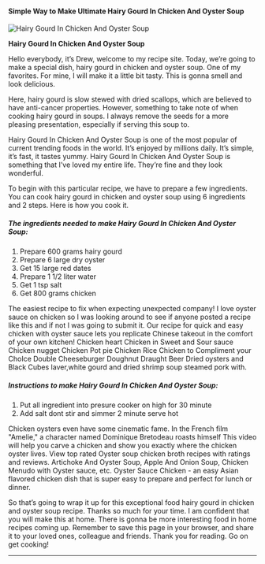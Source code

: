             

#### Simple Way to Make Ultimate Hairy Gourd In Chicken And Oyster Soup

![Hairy Gourd In Chicken And Oyster Soup](https://img-global.cpcdn.com/recipes/43697240/751x532cq70/hairy-gourd-in-chicken-and-oyster-soup-recipe-main-photo.jpg)

**Hairy Gourd In Chicken And Oyster Soup**

Hello everybody, it’s Drew, welcome to my recipe site. Today, we’re going to make a special dish, hairy gourd in chicken and oyster soup. One of my favorites. For mine, I will make it a little bit tasty. This is gonna smell and look delicious.

Here, hairy gourd is slow stewed with dried scallops, which are believed to have anti-cancer properties. However, something to take note of when cooking hairy gourd in soups. I always remove the seeds for a more pleasing presentation, especially if serving this soup to.

Hairy Gourd In Chicken And Oyster Soup is one of the most popular of current trending foods in the world. It’s enjoyed by millions daily. It’s simple, it’s fast, it tastes yummy. Hairy Gourd In Chicken And Oyster Soup is something that I’ve loved my entire life. They’re fine and they look wonderful.

To begin with this particular recipe, we have to prepare a few ingredients. You can cook hairy gourd in chicken and oyster soup using 6 ingredients and 2 steps. Here is how you cook it.

##### The ingredients needed to make Hairy Gourd In Chicken And Oyster Soup:

1.  Prepare 600 grams hairy gourd
2.  Prepare 6 large dry oyster
3.  Get 15 large red dates
4.  Prepare 1 1/2 liter water
5.  Get 1 tsp salt
6.  Get 800 grams chicken

The easiest recipe to fix when expecting unexpected company! I love oyster sauce on chicken so I was looking around to see if anyone posted a recipe like this and if not I was going to submit it. Our recipe for quick and easy chicken with oyster sauce lets you replicate Chinese takeout in the comfort of your own kitchen! Chicken heart Chicken in Sweet and Sour sauce Chicken nugget Chicken Pot pie Chicken Rice Chicken to Compliment your ChoIce Double Cheeseburger Doughnut Draught Beer Dried oysters and Black Cubes laver,white gourd and dried shrimp soup steamed pork with.

##### Instructions to make Hairy Gourd In Chicken And Oyster Soup:

1.  Put all ingredient into presure cooker on high for 30 minute
2.  Add salt dont stir and simmer 2 minute serve hot

Chicken oysters even have some cinematic fame. In the French film "Amelie," a character named Dominique Bretodeau roasts himself This video will help you carve a chicken and show you exactly where the chicken oyster lives. View top rated Oyster soup chicken broth recipes with ratings and reviews. Artichoke And Oyster Soup, Apple And Onion Soup, Chicken Menudo with Oyster sauce, etc. Oyster Sauce Chicken - an easy Asian flavored chicken dish that is super easy to prepare and perfect for lunch or dinner.

So that’s going to wrap it up for this exceptional food hairy gourd in chicken and oyster soup recipe. Thanks so much for your time. I am confident that you will make this at home. There is gonna be more interesting food in home recipes coming up. Remember to save this page in your browser, and share it to your loved ones, colleague and friends. Thank you for reading. Go on get cooking!

* * *